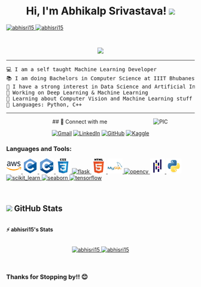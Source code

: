 <h1 align="center">
Hi, I'm Abhikalp Srivastava!
	<a href="https://github.com/abhisri15" target="_self">
		<img src="https://media.giphy.com/media/hvRJCLFzcasrR4ia7z/giphy.gif" width="30">
	</a>
</h1>
	<a href="https://github.com/abhisri15">
		<img src="https://komarev.com/ghpvc/?username=abhisri15&label=Profile%20views&color=0e75b6&style=flat" alt="abhisri15" />
	</a>
	<a href="https://github.com/abhisri15">
		<img src="https://img.shields.io/github/followers/abhisri15?label=Followers" alt="abhisri15" />
	</a>
</p>
<br/>
<p align="center">
	<a href="https://github.com/abhisri15">
		<img src="https://readme-typing-svg.herokuapp.com?lines=Computer+Science+Student;Machine+Learning+Enthusiast;Back+End+Developer;DS%20|%20AI%20|%20ML%20Enthusiast;Always%20learning%20new%20things&center=true&width=380&height=45">
	</a>
</p>

<hr>

<pre>
💻 I am a self taught Machine Learning Developer
📚 I am doing Bachelors in Computer Science at IIIT Bhubaneswar
📝 I have a strong interest in Data Science and Artificial Intelligence
🔭 Working on Deep Learning & Machine Learning
🌱 Learning about Computer Vision and Machine Learning stuff
🌟 Languages: Python, C++
</pre>
<hr>
<img width = "22%" img height="25%" align="right" alt="PIC" height="300px" src="https://www-res.cablelabs.com/wp-content/uploads/2019/06/17112157/featured_blog_image2-768x307.jpg" />
<p align="center">
## 🤝 Connect with me
<p align="center">
	<a href="mailto:abhikalp15092003@gmail.com"><img img src="https://img.shields.io/badge/gmail-%23EA4335.svg?style=plastic&logo=gmail&logoColor=white" alt="Gmail"/></a>
	<a href="https://www.linkedin.com/in/abhikalp-srivastava-00ab4122a/"><img src="https://img.shields.io/badge/linkedin-%230A66C2.svg?style=plastic&logo=linkedin&logoColor=white" alt="LinkedIn"/></a>
	<a href="https://github.com/abhisri15"><img src="https://img.shields.io/badge/github-%23181717.svg?style=plastic&logo=github&logoColor=white" alt="GitHub"/></a>
	<a href="https://www.kaggle.com/abhikalpsri15/account"><img src="https://img.shields.io/badge/kaggle-%230A66C2.svg?style=plastic&logo=kaggle&logoColor=white" alt="Kaggle"/></a>
</p>

<h3 align="left">Languages and Tools:</h3>
<p align="left"> <a href="https://aws.amazon.com" target="_blank" rel="noreferrer"> 
    <img src="https://raw.githubusercontent.com/devicons/devicon/master/icons/amazonwebservices/amazonwebservices-original-wordmark.svg" alt="aws" width="40" height="40"/> </a> <a href="https://www.cprogramming.com/" target="_blank" rel="noreferrer"> <img src="https://raw.githubusercontent.com/devicons/devicon/master/icons/c/c-original.svg" alt="c" width="40" height="40"/> </a> <a href="https://www.w3schools.com/cpp/" target="_blank" rel="noreferrer"> <img src="https://raw.githubusercontent.com/devicons/devicon/master/icons/cplusplus/cplusplus-original.svg" alt="cplusplus" width="40" height="40"/> </a> <a href="https://www.w3schools.com/css/" target="_blank" rel="noreferrer"> <img src="https://raw.githubusercontent.com/devicons/devicon/master/icons/css3/css3-original-wordmark.svg" alt="css3" width="40" height="40"/> </a> 
    <a href="https://flask.palletsprojects.com/" target="_blank" rel="noreferrer"> <img src="https://www.vectorlogo.zone/logos/pocoo_flask/pocoo_flask-icon.svg" alt="flask" width="40" height="40"/> </a> <a href="https://www.w3.org/html/" target="_blank" rel="noreferrer"> <img src="https://raw.githubusercontent.com/devicons/devicon/master/icons/html5/html5-original-wordmark.svg" alt="html5" width="40" height="40"/> </a> <a href="https://www.mysql.com/" target="_blank" rel="noreferrer"> <img src="https://raw.githubusercontent.com/devicons/devicon/master/icons/mysql/mysql-original-wordmark.svg" alt="mysql" width="40" height="40"/> </a> <a href="https://opencv.org/" target="_blank" rel="noreferrer"> <img src="https://www.vectorlogo.zone/logos/opencv/opencv-icon.svg" alt="opencv" width="40" height="40"/> </a> <a href="https://pandas.pydata.org/" target="_blank" rel="noreferrer"> <img src="https://raw.githubusercontent.com/devicons/devicon/2ae2a900d2f041da66e950e4d48052658d850630/icons/pandas/pandas-original.svg" alt="pandas" width="40" height="40"/> </a> <a href="https://www.python.org" target="_blank" rel="noreferrer"> <img src="https://raw.githubusercontent.com/devicons/devicon/master/icons/python/python-original.svg" alt="python" width="40" height="40"/> </a> <a href="https://scikit-learn.org/" target="_blank" rel="noreferrer"> <img src="https://upload.wikimedia.org/wikipedia/commons/0/05/Scikit_learn_logo_small.svg" alt="scikit_learn" width="40" height="40"/> </a> <a href="https://seaborn.pydata.org/" target="_blank" rel="noreferrer"> <img src="https://seaborn.pydata.org/_images/logo-mark-lightbg.svg" alt="seaborn" width="40" height="40"/> </a> <a href="https://www.tensorflow.org" target="_blank" rel="noreferrer"> <img src="https://www.vectorlogo.zone/logos/tensorflow/tensorflow-icon.svg" alt="tensorflow" width="40" height="40"/> </a> </p>
</br>

<!--
### 👨🏽‍💻 Workspace
<p>
    <a href="https://github.com/abhisri15"><img alt="Macbook Air M1" src="https://img.shields.io/badge/Apple-MacBook_Air_2020-999999?style=for-the-badge&logo=apple&logoColor=white"></a>
    <a href="https://github.com/abhisri15"><img alt="Spotify" src="https://img.shields.io/badge/Spotify-1ED760?&style=for-the-badge&logo=spotify&logoColor=white"></a>
</p>
-->


## <a href="https://github.com/abhisri15"><img src="https://www.blumbergdigital.com/wp-content/uploads/2020/10/stats-graphic-statistics-business-512.png" width="30"></a> GitHub Stats

<br/>
<summary><b>⚡ abhisri15's Stats</b></summary>
<br/>
<p align="center">
	<a href="https://github.com/abhisri15">
	<img width="25%" src="https://github-readme-stats.vercel.app/api?username=abhisri15&theme=midnight-purple&hide_border=true&include_all_commits=false&count_private=false" alt="abhisri15">
	<img width="25%" src="https://github-readme-streak-stats.herokuapp.com/?user=abhisri15&theme=midnight-purple&hide_border=true" alt="abhisri15">
</a>
	<br/>
</p>
<br/>
<!--
<summary><b>⚡ Activity graph</b></summary>
<br/>
<p align="center">
	<a href="https://github.com/abhisri15">
		<img src="https://activity-graph.herokuapp.com/graph?username=abhisri15&bg_color=ffffff&color=000000&line=000000&point=000000&area=true&hide_border=true" alt="abhisri15">
	</a>
</p>
<br/>
-->
<h3>Thanks for Stopping by!! 😊</h3>
